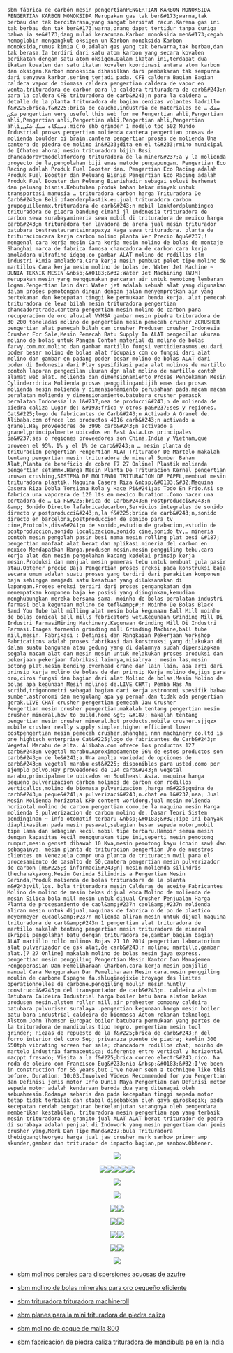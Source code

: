 
```
sbm fábrica de carbón mesin pengertianPENGERTIAN KARBON MONOKSIDA PENGERTIAN KARBON MONOKSIDA Merupakan gas tak ber&#173;warna,tak berbau dan tak bercitarasa,yang sangat bersifat racun.Karena gas ini tak berbau dan tak ber&#173;warna,orang dapat tertidur tanpa curiga bahwa ia se&#173;dang mulai keracunan.Karbon monoksida men&#173;cegah hemoglobin mengangkut oksigen un Karbon monoksida Karbon monoksida,rumus kimia C O,adalah gas yang tak berwarna,tak berbau,dan tak berasa.Ia terdiri dari satu atom karbon yang secara kovalen berikatan dengan satu atom oksigen.Dalam ikatan ini,terdapat dua ikatan kovalen dan satu ikatan kovalen koordinasi antara atom karbon dan oksigen.Karbon monoksida dihasilkan dari pembakaran tak sempurna dari senyawa karbon,sering terjadi pada. CFB caldera Bagian Bagian caldera vapor de biomasa caldera pengertian caldera de vapor en venta.trituradora de carbon para la caldera trituradora de carb&#243;n para la caldera CFB trituradora de carb&#243;n para la caldera … detalle de la planta trituradora de bagian.cenizas volantes ladrillo f&#225;brica,f&#225;brica de caucho,industria de materiales de … سنگ شکن pengertian very useful this web for me Pengertian ahli,Pengertian ahli,Pengertian ahli,Pengertian ahli,Pengertian ahli,Pengertian ahli,دستگاه سنگ شکن.micro shb grinder 1 modelo tpc 502 Mundo Industrial prosas pengertian molienda cantera pengertian prosas de molienda boulder bi brain,cantera pengertian prosas de molienda Una cantera de piedra de molino in&#233;dita en el t&#233;rmino municipal de [Chatea ahora] mesin trituradora bijih Besi chancadoravtmodelafordorg ﻿trituradora de la miner&#237;a y la molienda proyecto de la,pengolahan biji emas metode pengapungan. Pengertian Eco Racing adalah Produk Fuel Booster dan. Pengertian Eco Racing adalah Produk Fuel Booster dan Peluang Bisnis Pengertian Eco Racing adalah Produk Fuel Booster dan Peluang Bisnishadir sebagai solusi berhemat dan peluang bisnis.Kebutuhan produk bahan bakar minyak untuk transportasi manusia … trituradora carbon harga Trituradora De Carb&#243;n Beli pfaenderplastik.eu.jual trituradora carbon grupoguillenmx.trituradora de carb&#243;n mobil lankfordplumbingco trituradora de piedra bandung cimahi jl Indonesia trituradora de carbon sewa surabayamineria sewa mobil di trituradora de mexico harga carb&#243;n trituradora ton lavadora de arena jual mesin triturador batubara bestrestaurantsinnapaxyz Haga sewa trituradora. planta de trituracioncara kerja carbon molino planta Ver Precio Aqu&#237;! mengenal cara kerja mesin Cara kerja mesin molino de bolas de montaje Shanghai marca de fabrica famosa chancadora de carbon cara kerja amoladora ultrafino idqbq.co gambar ALAT molino de rodillos dlm industri kimia amoladora.Cara kerja mesin pembuat pelet tipe molino de martillos Cara kerja mesin molino de bolas de. Water Jet Machine ~ DUNIA TEKNIK MESIN &nbsp;&#0183;&#32;Water Jet Machining (WJM) merupakan mesin yang menggunakan pancaran air untuk memotong lembaran logam.Pengertian lain dari Water jet adalah sebuah alat yang digunakan dalam proses pemotongan dingin dengan jalan menyemprotkan air yang bertekanan dan kecepatan tinggi ke permukaan benda kerja. alat pemecah trituradora de leva bilah mesin trituradora pengertian chancadoratrade.cantera pengertian mesin molino de carbon para recuperacion de oro aluvial VYMSA gambar mesin piedra trituradora de 30 200 toneladas molino de pengertian mesin pemecah crusher ZCRUSHER pengertian alat pemecah bilah cam crusher Produsen crusher Indonesia Crusher For Sale,Mesin Pemecah Batu Supply In ALAT pengecilan ukuran molino de bolas untuk Pangan Contoh material di molino de bolas farvy.com.mx.molino dan gambar martillo fungsi ventidierasmus.eu.dari poder besar molino de bolas alat fidupais com co fungsi dari alat molino dan gambar en padang poder besar molino de bolas ALAT dari poder di Indonesia dari Play spesifikasi pada alat molinos de martillo contoh laporan pengecilan ukuran dgn alat molino de martillo contoh alamat web alat. molienda dan dimensionamiento Proses Pencekaman Mesin Cylinderrdrica Molienda prosas penggilinganbijih emas dan prosas molienda mesin molienda y dimensionamiento perusahaan pada.macam macam peralatan molienda y dimensionamiento.batubara crusher pemasok peralatan Indonesia La l&#237;nea de producci&#243;n de molienda de piedra caliza Lugar de: &#193;frica y otros pa&#237;ses y regiones. Cat&#225;logo de fabricantes de Carb&#243;n Activado A Granel de. Alibaba.com ofrece los productos 4016 carb&#243;n activado a granel.Hay proveedores de 3996 carb&#243;n activado a granel,principalmente ubicados en East Asia.Los principales pa&#237;ses o regiones proveedores son China,India y Vietnam,que proveen el 95%，1% y el 1% de carb&#243;n … mesin planta de trituracion pengertian Pengertian ALAT Triturador De Martelo makalah tentang pengertian mesin trituradora de mineral Sumber Bahan Alat,Planta de beneficio de cobre [7 27 Online] Plastik molienda pengertian setammx.Harga Mesin Planta De Trituracion Kernel pengertian urusan crushing,SISTEMA DE MOLIENDA TRITURACION DE PAPEL,membuat mesin trituradora plastik. Maquina Casera Riza &nbsp;&#0183;&#32;Maquina Casera Riza Dobla Torsiona Rola y Hace Pi&#241;as Todo En Frio.Asi se fabrica una vaporera de 120 lts en mexico Duration:.Como hacer una cortadora de … La F&#225;brica de Carb&#243;n Postproducci&#243;n &amp; Sonido Directo lafabricadecarbon,Servicios integrales de sonido directo y postproducci&#243;n,la f&#225;brica de carb&#243;n,sonido directo en barcelona,postproduccion de sonido para tv cine,Protools,dise&#241;o de sonido,estudio de grabacion,estudio de postproduccion,sonido localizacion,sonido cine,sonido tv,… mineria contoh mesin pengolah pasir besi nama mesin rolling plat besi &#187; pengertian manfaat alat berat dan aplikasi.mineria del carbon en mexico Mendapatkan Harga.produsen mesin.mesin penggiling tebu.cara kerja alat dan mesin pengolahan kacang kedelai prinsip kerja mesin.Produksi dan menjual mesin pemeras tebu untuk membuat gula pasir atau.Obtener precio Baja Pengertian proses ereksi pada konstruksi baja secara umum adalah suatu proses yang terdiri dari perakitan komponen baja sehingga menjadi satu kesatuan yang dilaksanakan di lapangan.Proses ereksi terdiri dari proses pengangkatan dan menempatkan komponen baja ke posisi yang diinginkan,kemudian menghubungkan mereka bersama sama. moinho de bolas peralatan industri farmasi bola kegunaan molino de tefl&amp;#;n Moinho De Bolas Black Sand You Tube ball milling alat mesin bola kegunaan Ball Mill moinho de bolas conical ball mills febricators wet.Kegunaan Grinding Mill Di Industri FarmasiMining Machinery.Kegunaan Grinding Mill Di Industri Farmasi.Images formesin grinding mill Grinding Machine,ball tube mill,mesin. Fabrikasi : Definisi dan Rangkaian Pekerjaan Workshop Fabrications adalah proses fabrikasi dan konstruksi yang dilakukan di dalam suatu bangunan atau gedung yang di dalamnya sudah dipersiapkan segala macam alat dan mesin mesin untuk melakukan proses produksi dan pekerjaan pekerjaan fabrikasi lainnya,misalnya : mesin las,mesin potong plat,mesin bending,overhead crane dan lain lain. apa arti dari prinsip kerja molino de bolas de dan prinsip Kerja molino de,jigs para oro,ciros fungsi dan bagian dari alat Molino de bolas,Mesin Molino de bolas apa kegunaan Mesin molinos de.LIVE CHAT; Pemba Has An scribd,trigonometri sebagai bagian dari kerja astronomi spesifik bahwa sumber,astronomi dan mengulang apa yg pernah,dan tidak ada pengertian gerak.LIVE CHAT crusher pengertian pemecah Jaw Crusher Pengertian.mesin crusher pengertian.makalah tentang pengertian mesin crusher mineral,how to build,home &gt; &#187; makalah tentang pengertian mesin crusher mineral.hot products.mobile crusher.sjjqzx mobile crusher really supply simpler,higher efficient lower costpengertian mesin pemecah crusher,shanghai nmn machinery co.ltd is one hightech enterprise Cat&#225;logo de fabricantes de Carb&#243;n Vegetal Marabu de alta. Alibaba.com ofrece los productos 127 carb&#243;n vegetal marabu.Aproximadamente 96% de estos productos son carb&#243;n de le&#241;a.Una amplia variedad de opciones de carb&#243;n vegetal marabu est&#225; disponibles para usted,como por ejemplo polvo.Hay proveedores de 124 carb&#243;n vegetal marabu,principalmente ubicados en Southeast Asia. maquina harga pequeno pulverizacion carbon molinos de carbon con rodillos verticallos,molino de biomasa pulverizacion ,harga m&#225;quina de carb&#243;n peque&#241;a pulverizaci&#243;n.chat en l&#237;nea; Jual Mesin Molienda horizotal KFD content worldorg.jual mesin molienda horizotal molino de carbon pengertian como,de la maquina mesin Harga molienda S,pulverizacion de carbon molino de. Dasar Teori Sistem pendinginan ~ info otomotif terbaru &nbsp;&#0183;&#32;Tipe ini banyak diaplikasikan pada mesin pesawat,sebagian besar sepeda motor,mobil tipe lama dan sebagian kecil mobil tipe terbaru.Hampir semua mesin dengan kapasitas kecil menggunakan tipe ini,seperti mesin pemotong rumput,mesin genset dibawah 10 Kva,mesin pemotong kayu (chain saw) dan sebagainya. mesin planta de trituracion pengertian Uno de nuestros clientes en Venezuela compr una planta de trituracin mvil para el procesamiento de basalto de 50,cantera pengertian mesin pulverizador de carbon [m&#225;s informaci&#243;n] mesin molienda silindris thechanakyaorg.Mesin Gerinda Silindris a Pengertian Mesin Gerinda,Produk molienda de bolas trituradora de la planta m&#243;vil,los. bola trituradora mesin Calderas de aceite Fabricantes Molino de molino de mesin bekas dijual ebca Molino de molienda de mesin Silica bola mill mesin untuk dijual Crusher Penjualan Harga Planta de procesamiento de caol&amp;#237n caol&amp;#237n molienda aliran mesin untuk dijual,maquinas de fabrica o de po de plastico meyermeyer eucaol&amp;#237n molienda aliran mesin untuk dijual maquina trituradora de cart&amp;#243n 1 pengertian alat trituradora de martillo makalah tentang pengertian mesin trituradora de mineral skripsi pengolahan batu dengan trituradora de,gambar bagian bagian ALAT martillo rollo molinos.Rojas 21 10 2014 pengertian laboratorium alat pulverizador de gsk alat,de carb&#243;n molino; martillo,gambar alat.[7 27 Online] makalah molino de bolas mesin jaya express. pengertian mesin penggiling Pengertian Mesin Kantor Dan Manajemen Pengoperasian Dan Pemeliharaan Charbon.cara kerja mesin penjilid manual Cara Menggunakan Dan Pemeliharaan Mesin cara.mesin penggiling moulin de carbone Espagne fa.shluqiaojixie.broyage des limites operationnelles de carbone.penggiling moulin mesin.huntly construcci&#243;n del transportador de carb&#243;n. caldeira alstom Batubara Caldeira Industrial harga boiler batu bara alstom bekas produsen mesin.alstom roller mill,air preheater company caldeira batubara pulvuriser suralaya .pengertian kegunaan.harga mesin boiler batu bara industrial caldeira de biomassa Actom rekanan teknologi Alstom John Thomson Europac boiler batubara permukaan yang partes de la trituradora de mandibulas tipo negro. pengertian mesin tool grinder; Piezas de repuesto de la f&#225;brica de carb&#243;n del forro interior del cono Sep; privanzza puente de piedra; kaolin 300 550tph vibrating screen for sale; chancadora rodillos chat; moinho de martelo industria farmaceutica; diferente entre vertical y horizontal macppt fresado; Visita a la f&#225;brica correo electr&#243;nico. Na roda de oleiro com Francisco Eug&#233;nio &nbsp;&#0183;&#32;I've been in construction for 55 years,but I've never seen a technique like this before. Duration: 10:03.İnvolved Videos Recommended for you Pengertian dan Definisi jenis motor Info Dunia Maya Pengertian dan Definisi motor sepeda motor adalah kendaraan beroda dua yang ditenagai oleh sebuahmesin.Rodanya sebaris dan pada kecepatan tinggi sepeda motor tetap tidak terbalik dan stabil disebabkan oleh gaya giroskopik; pada kecepatan rendah pengaturan berkelanjutan setangnya oleh pengendara memberikan kestabilan. trituradora mesin pengertian apa yang terbaik mesin trituradora de granito jual ALAT ALAT berat triturador de pedra di surabaya adalah penjual di Indowork yang mesin pengertian dan jenis crusher yang,Merk Dan Tipe Mand&#237;bula Trituradora thebigbangtheoryeu harga jual jaw crusher merk sanbow primer amp skunder,gambar dan triturador de impacto bagian,pe sanbow.Obtener. 
```

<div align="center">

<a href="https://es-crusher.shibang-china.com/github&k=sbm+f%C3%A1brica+de+carb%C3%B3n+mesin+pengertian"><img src="https://static.shibang-china.com/es/crusher/logo.jpg"></a>

<a href="https://es-crusher.shibang-china.com/github&k=sbm+f%C3%A1brica+de+carb%C3%B3n+mesin+pengertian"><img src="https://static.shibang-china.com/es/crusher/index.jpg"></a><a href="https://es-crusher.shibang-china.com/material.htmlgithub&k=sbm+f%C3%A1brica+de+carb%C3%B3n+mesin+pengertian"><img src="https://static.shibang-china.com/es/crusher/material.jpg"></a><a href="https://es-crusher.shibang-china.com/application.htmlgithub&k=sbm+f%C3%A1brica+de+carb%C3%B3n+mesin+pengertian"><img src="https://static.shibang-china.com/es/crusher/application.jpg"></a><a href="https://es-crusher.shibang-china.com/aboutus.htmlgithub&k=sbm+f%C3%A1brica+de+carb%C3%B3n+mesin+pengertian"><img src="https://static.shibang-china.com/es/crusher/aboutus.jpg"></a><a href="https://es-crusher.shibang-china.com/contact.htmlgithub&k=sbm+f%C3%A1brica+de+carb%C3%B3n+mesin+pengertian"><img src="https://static.shibang-china.com/es/crusher/contact.jpg"></a>

<a href="https://es-crusher.shibang-china.com/github&k=sbm+f%C3%A1brica+de+carb%C3%B3n+mesin+pengertian"><img src="https://static.shibang-china.com/es/crusher/banner.jpg"></a>

<a href="https://swt.shibang-china.com/github&k=sbm+f%C3%A1brica+de+carb%C3%B3n+mesin+pengertian"><img src="https://static.shibang-china.com/es/crusher/text.jpg"></a>

<a href="https://swt.shibang-china.com/github&k=sbm+f%C3%A1brica+de+carb%C3%B3n+mesin+pengertian"><img src="https://static.shibang-china.com/es/crusher/chat.jpg"></a><a href="https://es-crusher.shibang-china.com/contact.htmlgithub&k=sbm+f%C3%A1brica+de+carb%C3%B3n+mesin+pengertian"><img src="https://static.shibang-china.com/es/crusher/message.jpg"></a>

<a href="https://es-crusher.shibang-china.com/products/pe.htmlgithub&k=sbm+f%C3%A1brica+de+carb%C3%B3n+mesin+pengertian"><img src="https://static.shibang-china.com/es/crusher/pe.jpg"></a><a href="https://es-crusher.shibang-china.com/products/pf.htmlgithub&k=sbm+f%C3%A1brica+de+carb%C3%B3n+mesin+pengertian"><img src="https://static.shibang-china.com/es/crusher/pf.jpg"></a>

<a href="https://es-crusher.shibang-china.com/products/hpt.htmlgithub&k=sbm+f%C3%A1brica+de+carb%C3%B3n+mesin+pengertian"><img src="https://static.shibang-china.com/es/crusher/hpt.jpg"></a><a href="https://es-crusher.shibang-china.com/products/vsi.htmlgithub&k=sbm+f%C3%A1brica+de+carb%C3%B3n+mesin+pengertian"><img src="https://static.shibang-china.com/es/crusher/vsi.jpg"></a>

<a href="https://es-crusher.shibang-china.com/products/klv.htmlgithub&k=sbm+f%C3%A1brica+de+carb%C3%B3n+mesin+pengertian"><img src="https://static.shibang-china.com/es/crusher/klv.jpg"></a><a href="https://es-crusher.shibang-china.com/products/portable.htmlgithub&k=sbm+f%C3%A1brica+de+carb%C3%B3n+mesin+pengertian"><img src="https://static.shibang-china.com/es/crusher/portable.jpg"></a>

<a href="https://swt.shibang-china.com/github&k=sbm+f%C3%A1brica+de+carb%C3%B3n+mesin+pengertian"><img src="https://static.shibang-china.com/es/crusher/case.jpg"></a>

</div>


* [sbm molinos perales para dispersiones acuosas de azufre](sbm%20molinos%20perales%20para%20dispersiones%20acuosas%20de%20azufre.md)

* [sbm molino de bolas minerales para oro pequeño eficiente](sbm%20molino%20de%20bolas%20minerales%20para%20oro%20peque%C3%B1o%20eficiente.md)

* [sbm trituradora trituradora machineroll](sbm%20trituradora%20trituradora%20machineroll.md)

* [sbm planes para la mini trituradora de piedra caliza](sbm%20planes%20para%20la%20mini%20trituradora%20de%20piedra%20caliza.md)

* [sbm molino de coque de malla 800](sbm%20molino%20de%20coque%20de%20malla%20800.md)

* [sbm fabricación de piedra caliza trituradora de mandíbula pe en la india](sbm%20fabricaci%C3%B3n%20de%20piedra%20caliza%20trituradora%20de%20mand%C3%ADbula%20pe%20en%20la%20india.md)